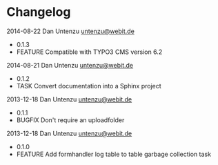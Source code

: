 Changelog
=========

2014-08-22 Dan Untenzu <untenzu@webit.de>

  * 0.1.3
  * FEATURE Compatible with TYPO3 CMS version 6.2

2014-08-21 Dan Untenzu <untenzu@webit.de>

  * 0.1.2
  * TASK Convert documentation into a Sphinx project

2013-12-18 Dan Untenzu <untenzu@webit.de>

  * 0.1.1
  * BUGFIX Don't require an uploadfolder

2013-12-18 Dan Untenzu <untenzu@webit.de>

  * 0.1.0
  * FEATURE Add formhandler log table to table garbage collection task
